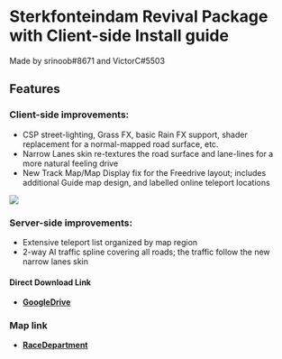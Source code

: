 # Sterkfonteindam Revival Package with Client-side Install guide
Made by srinoob#8671 and VictorC#5503

## Features
### Client-side improvements:
- CSP street-lighting, Grass FX, basic Rain FX support, shader replacement for a normal-mapped road surface, etc.
- Narrow Lanes skin re-textures the road surface and lane-lines for a more natural feeling drive
- New Track Map/Map Display fix for the Freedrive layout; includes additional Guide map design, and labelled online teleport locations

![](https://i.imgur.com/YDp2nMj.png) 

### Server-side improvements:
- Extensive teleport list organized by map region
- 2-way AI traffic spline covering all roads; the traffic follow the new narrow lanes skin

#### Direct Download Link
- **[GoogleDrive](https://drive.google.com/drive/folders/1xlweEEiIGd2BXyGaqrCQUBs_dw2X2WrO?usp=sharing)**

### Map link
- **[RaceDepartment](https://www.racedepartment.com/downloads/sterkfonteindam-valley.15561/)**